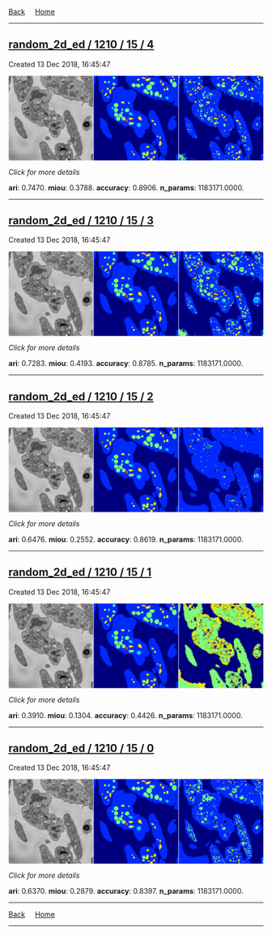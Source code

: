 
[Back](..)&nbsp;&nbsp;&nbsp;&nbsp;&nbsp;[Home](https://leapmanlab.github.io/snapshots)

---

<div class="summary"><a href="4"><h2>random_2d_ed / 1210 / 15 / 4</h2></a><p>Created 13 Dec 2018, 16:45:47
</p><a href="4"><img src="4/media/summary.png" align="center"></a><p>
<i>Click for more details</i>
</p></div>

**ari**: 0.7470. **miou**: 0.3788. **accuracy**: 0.8906. **n_params**: 1183171.0000. 

---

<div class="summary"><a href="3"><h2>random_2d_ed / 1210 / 15 / 3</h2></a><p>Created 13 Dec 2018, 16:45:47
</p><a href="3"><img src="3/media/summary.png" align="center"></a><p>
<i>Click for more details</i>
</p></div>

**ari**: 0.7283. **miou**: 0.4193. **accuracy**: 0.8785. **n_params**: 1183171.0000. 

---

<div class="summary"><a href="2"><h2>random_2d_ed / 1210 / 15 / 2</h2></a><p>Created 13 Dec 2018, 16:45:47
</p><a href="2"><img src="2/media/summary.png" align="center"></a><p>
<i>Click for more details</i>
</p></div>

**ari**: 0.6476. **miou**: 0.2552. **accuracy**: 0.8619. **n_params**: 1183171.0000. 

---

<div class="summary"><a href="1"><h2>random_2d_ed / 1210 / 15 / 1</h2></a><p>Created 13 Dec 2018, 16:45:47
</p><a href="1"><img src="1/media/summary.png" align="center"></a><p>
<i>Click for more details</i>
</p></div>

**ari**: 0.3910. **miou**: 0.1304. **accuracy**: 0.4426. **n_params**: 1183171.0000. 

---

<div class="summary"><a href="0"><h2>random_2d_ed / 1210 / 15 / 0</h2></a><p>Created 13 Dec 2018, 16:45:47
</p><a href="0"><img src="0/media/summary.png" align="center"></a><p>
<i>Click for more details</i>
</p></div>

**ari**: 0.6370. **miou**: 0.2879. **accuracy**: 0.8397. **n_params**: 1183171.0000. 

---

[Back](..)&nbsp;&nbsp;&nbsp;&nbsp;&nbsp;[Home](https://leapmanlab.github.io/snapshots)

---